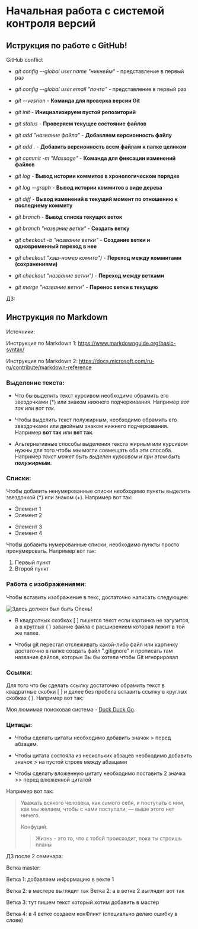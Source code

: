 # Начальная работа с системой контроля версий

## Иструкция по работе с GitHub!
GitHub conflict

* *git config --global user.name "никнейм"* - представление в первый раз

* *git config --global user.email "почта"* - представление в первый раз

* *git --vesrion* - __Команда для проверка версии Git__

* *git init* - __Инициализируем пустой репозиторий__

* *git status* - __Проверяем текущее состояние файлов__

* *git add "название файла"* - **Добавляем версионность файлу**

* *git add .* - **Добавить версионность всем файлам к папке целиком** 

* *git commit -m "Massage"* - **Команда для фиксации изменений файлов**

* *git log* - **Вывод истории коммитов в хронологическом порядке** 

* *git log --graph* - **Вывод истории коммитов в виде дерева** 

* *git diff* - **Вывод изменений в текущий момент по отношению к последнему коммиту**

* *git branch* - **Вывод списка текущих веток**

* *git branch "название ветки"* - **Создать ветку**

* *git checkout -b "название ветки"* - **Создание ветки и одновременный переход в нее**

* *git checkout "хэш-номер комита")* - **Переход между коммитами (сохранениями)**

* *git checkout "название ветки")* - **Переход между ветками**

* *git merge "название ветки"* - **Перенос ветки в текущую**

ДЗ: 

## Инструкция по Markdown

Источники:

Инструкция по Markdown 1: https://www.markdownguide.org/basic-syntax/

Инструкция по Markdown 2: https://docs.microsoft.com/ru-ru/contribute/markdown-reference

### Выделение текста:

* Что бы выделить текст курсивом необходимо обрамить его звездочками (*) или знаком нижнего подчеркивания. Например *вот так* или _вот так_.

* Чтобы выделить текст полужирным, необходимо обрамить его звездочками или двойным знаком нижнего подчеркивания.  Например **вот так** или __вот так__.

* Альтернативные способы выделения текста жирным или курсивом нужны для того чтобы мы могли совмещать оба эти способа. Например _текст может быть выделен курсовом и при этом быть **полужирным**_.

### Списки:

Чтобы добавить ненумерованные списки необходимо пункты выделить звездочкой (*) или знаком (+). Например вот так:
* Элемент 1
* Элемент 2
+ Элемент 3
+ Элемент 4

Чтобы добавить нумерованные списки, необходимо пункты просто пронумеровать.
Например вот так:
1. Первый пункт
1. Второй пункт

### Работа с изображениями:

Чтобы вставить изображение в текс, достаточно написать следующее:

![Здесь должен был быть Олень!](deer.png)

* В квадратных скобках [ ] пишется текст если картинка не загузится, а в круглых ( ) завание файла с расширением которая лежит в той же папке.

* Чтобы git перестал отслеживать какой-либо файл или картинку достаточно в папке создать файл ".gitignore" и прописать там название файлов, которые Вы бы хотели чтобы Git игнорировал

### Ссылки:

Для того что бы сделать ссылку достаточно обрамить текст в квадратные скобки [ ] и далее без пробела вставить ссылку в круглых скобках ( ). Например вот так:

Моя люмимая поисковая система - [Duck Duck Go](https://duckduckgo.com/).

### Цитацы:

* Чтобы сделать цитаты необходимо добавить значок > перед абзацем. 

* Чтобы цитата состояла из нескольких абзацев необходимо добавить значок > на пустой строке между абзацами

* Чтобы сделать вложенную цитату необходимо поставить 2 значка >> перед влюженной цитатой

Например вот так:

> Уважать всякого человека, как самого себя, и поступать с ним, как мы желаем, чтобы с нами поступали, — выше этого нет ничего.
> 
> Конфуций.
>
>> Жизнь - это то, что с тобой происходит, пока ты строишь планы

ДЗ после 2 семинара:

Ветка master:

Ветка 1: добавляем информацию в векте 1

Ветка 2: в мастере выглядит так
Ветка 2: а в ветке 2 выглядит вот так

Ветка 3: тут пишем текст который хотим добавить в мастер

Ветка 4: в 4 ветке создаем конФликт (специально делаю ошибку в слове)
